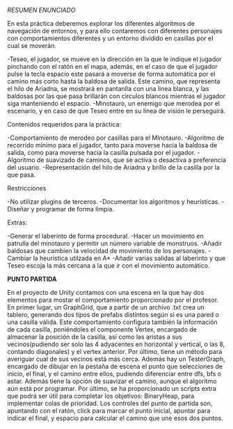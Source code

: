 *RESUMEN ENUNCIADO*

En esta práctica deberemos explorar los diferentes algoritmos de navegación de
entornos, y para ello contaremos con diferentes personajes con comportamientos
diferentes y un entorno dividido en casillas por el cual se moverán.

-Teseo, el jugador, se mueve en la dirección en la que le indique el jugador
pinchando con el ratón en el mapa, además, en el caso de que el jugador pulse 
la tecla espacio este pasará a moverse de forma automática por el camino más corto
hasta la baldosa de salida. Este camino, que representa el hilo de Ariadna, se
mostrará en pantanlla con una linea blanca, y las baldosas por las que pasa
brillarán con circulos blancos mientras el jugador siga manteniendo el espacio.
-Minotauro, un enemigo que merodea por el escenario, y en caso de que Teseo
entre en su línea de visión le perseguirá.

Contenidos requeridos para la práctica:

-Comportamiento de merodeo por casillas para el Minotauro.
-Algoritmo de recorrido mínimo para el jugador, tanto para moverse hacia la baldosa
de salida, como para moverse hacia la casilla pulsada por el jugador.
-Algoritmo de suavizado de caminos, que se activa o desactiva a preferencia del
usuario.
-Representación del hilo de Ariadna y brillo de la casilla por la que pasa.

Restricciones

-No utilizar plugins de terceros.
-Documentar los algoritmos y heurísticas.
-Diseñar y programar de forma limpia.

Extras:

-Generar el laberinto de forma procedural.
-Hacer un movimiento en patrulla del minotauro y permitir un número variable de
monstruos.
-Añadir baldosas que cambien la velocidad de movimiento de los personajes.
-Cambiar la heurística utilzada en A*
-Añadir varias salidas al laberinto y que Teseo escoja la más cercana a la que ir
con el movimiento automático.

**PUNTO PARTIDA**

En el proyecto de Unity contamos con una escena en la que hay dos elementos para mostar el comportamiento proporcionado por el profesor.
En primer lugar, un GraphGrid, que a partir de un archivo .txt crea un tablero, generando dos tipos de prefabs distintos según si es una 
pared o una casilla válida. Este comportamiento configura también la información de cada casilla, poniéndoles el componente Vertex, encargado
de almacenar la posición de la casilla, así como las aristas a sus vecinos(pudiendo ser solo las 4 adyacentes en horizontal y vertical, o las 8, contando 
diagonales) y el vertex anterior. Por último, tiene un método para averiguar cual de sus vecinos está más cerca.
Además hay un TesterGraph, encargado de dibujar en la pestaña de escena el punto que selecciones de inicio, el final, y el camino entre ellos,
pudiendo diferenciar entre dfs, bfs o astar. Además tiene la opción de suavizar el camino, aunque el algoritmo aún está por programar.
Por último, se ha proporcionado un scripts extra que podrá ser útil para completar los objetivos: BinaryHeap, para implementar colas
de prioridad.
Los controles del punto de partida son, apuntando con el ratón, click para marcar el punto inicial, apuntar para indicar el final, y espacio para
calcular el camino que une esos dos puntos.
